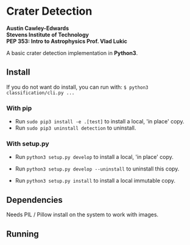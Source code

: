 # Crater Detection
**Austin Cawley-Edwards  
Stevens Institute of Technology  
PEP 353: Intro to Astrophysics
Prof. Vlad Lukic**


A basic crater detection implementation in __Python3__.

## Install
If you do not want do install, you can run with:
`$ python3 classification/cli.py ...`

### With pip
 * Run `sudo pip3 install -e .[test]` to install a local, 'in place' copy.
 * Run `sudo pip3 uninstall detection` to uninstall.

### With setup.py
* Run `python3 setup.py develop` to install a local, 'in place' copy.
* Run `python3 setup.py develop --uninstall` to uninstall this copy.

* Run `python3 setup.py install` to install a local immutable copy.  

## Dependencies
Needs PIL / Pillow install on the system to work with images.

## Running
